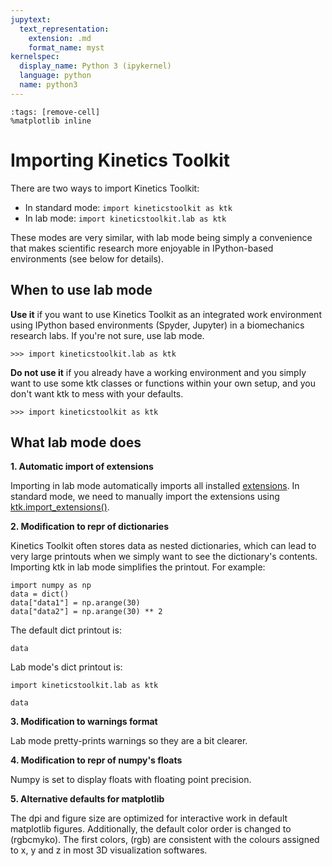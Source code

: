 ```yaml
---
jupytext:
  text_representation:
    extension: .md
    format_name: myst
kernelspec:
  display_name: Python 3 (ipykernel)
  language: python
  name: python3
---
```


```{code-cell} ipython3
:tags: [remove-cell]
%matplotlib inline
```

# Importing Kinetics Toolkit

There are two ways to import Kinetics Toolkit:

- In standard mode: `import kineticstoolkit as ktk`
- In lab mode: `import kineticstoolkit.lab as ktk`

These modes are very similar, with lab mode being simply a convenience that makes scientific research more enjoyable in IPython-based environments (see below for details).

## When to use lab mode

**Use it** if you want to use Kinetics Toolkit as an integrated work environment using IPython based environments (Spyder, Jupyter) in a biomechanics research labs. If you're not sure, use lab mode.

    >>> import kineticstoolkit.lab as ktk

**Do not use it** if you already have a working environment and you simply want to use some ktk classes or functions within your own setup, and you don't want ktk to mess with your defaults.

    >>> import kineticstoolkit as ktk

## What lab mode does

**1. Automatic import of extensions**

Importing in lab mode automatically imports all installed [extensions](extensions.md). In standard mode, we need to manually import the extensions using [ktk.import_extensions()](api/kineticstoolkit.import_extensions.rst).

**2. Modification to repr of dictionaries**

Kinetics Toolkit often stores data as nested dictionaries, which can lead to very large printouts when we simply want to see the dictionary's contents. Importing ktk in lab mode simplifies the printout. For example:

```{code-cell} ipython3
import numpy as np
data = dict()
data["data1"] = np.arange(30)
data["data2"] = np.arange(30) ** 2
```

The default dict printout is:

```{code-cell} ipython3
data
```

Lab mode's dict printout is:

```{code-cell} ipython3
import kineticstoolkit.lab as ktk

data
```

**3. Modification to warnings format**

Lab mode pretty-prints warnings so they are a bit clearer.

**4. Modification to repr of numpy's floats**

Numpy is set to display floats with floating point precision.

**5. Alternative defaults for matplotlib**

The dpi and figure size are optimized for interactive work in default matplotlib figures. Additionally, the default color order is changed to (rgbcmyko). The first colors, (rgb) are consistent with the colours assigned to x, y and z in most 3D visualization softwares.
